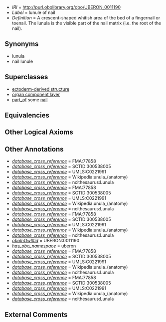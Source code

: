  * *IRI* = http://purl.obolibrary.org/obo/UBERON_0011190
 * *Label* = lunule of nail
 * *Definition* = A crescent-shaped whitish area of the bed of a fingernail or toenail. The lunula is the visible part of the nail matrix (i.e. the root of the nail).

## Synonyms

 * lunula
 * nail lunule

## Superclasses

 * [ectoderm-derived structure](../../UBERON/21/UBERON_0004121.md)
 * [organ component layer](../../UBERON/23/UBERON_0004923.md)
 * [part_of](../../BFO/50/BFO_0000050.md) some [nail](../../UBERON/05/UBERON_0001705.md)

## Equivalencies


## Other Logical Axioms


## Other Annotations

 * *[database_cross_reference](../../ef/oboInOwl#hasDbXref.md)* = FMA:77858
 * *[database_cross_reference](../../ef/oboInOwl#hasDbXref.md)* = SCTID:300538005
 * *[database_cross_reference](../../ef/oboInOwl#hasDbXref.md)* = UMLS:C0221991
 * *[database_cross_reference](../../ef/oboInOwl#hasDbXref.md)* = Wikipedia:unula_(anatomy)
 * *[database_cross_reference](../../ef/oboInOwl#hasDbXref.md)* = ncithesaurus:Lunula
 * *[database_cross_reference](../../ef/oboInOwl#hasDbXref.md)* = FMA:77858
 * *[database_cross_reference](../../ef/oboInOwl#hasDbXref.md)* = SCTID:300538005
 * *[database_cross_reference](../../ef/oboInOwl#hasDbXref.md)* = UMLS:C0221991
 * *[database_cross_reference](../../ef/oboInOwl#hasDbXref.md)* = Wikipedia:unula_(anatomy)
 * *[database_cross_reference](../../ef/oboInOwl#hasDbXref.md)* = ncithesaurus:Lunula
 * *[database_cross_reference](../../ef/oboInOwl#hasDbXref.md)* = FMA:77858
 * *[database_cross_reference](../../ef/oboInOwl#hasDbXref.md)* = SCTID:300538005
 * *[database_cross_reference](../../ef/oboInOwl#hasDbXref.md)* = UMLS:C0221991
 * *[database_cross_reference](../../ef/oboInOwl#hasDbXref.md)* = Wikipedia:unula_(anatomy)
 * *[database_cross_reference](../../ef/oboInOwl#hasDbXref.md)* = ncithesaurus:Lunula
 * *[oboInOwl#id](../../id/oboInOwl#id.md)* = UBERON:0011190
 * *[has_obo_namespace](../../ce/oboInOwl#hasOBONamespace.md)* = uberon
 * *[database_cross_reference](../../ef/oboInOwl#hasDbXref.md)* = FMA:77858
 * *[database_cross_reference](../../ef/oboInOwl#hasDbXref.md)* = SCTID:300538005
 * *[database_cross_reference](../../ef/oboInOwl#hasDbXref.md)* = UMLS:C0221991
 * *[database_cross_reference](../../ef/oboInOwl#hasDbXref.md)* = Wikipedia:unula_(anatomy)
 * *[database_cross_reference](../../ef/oboInOwl#hasDbXref.md)* = ncithesaurus:Lunula
 * *[database_cross_reference](../../ef/oboInOwl#hasDbXref.md)* = FMA:77858
 * *[database_cross_reference](../../ef/oboInOwl#hasDbXref.md)* = SCTID:300538005
 * *[database_cross_reference](../../ef/oboInOwl#hasDbXref.md)* = UMLS:C0221991
 * *[database_cross_reference](../../ef/oboInOwl#hasDbXref.md)* = Wikipedia:unula_(anatomy)
 * *[database_cross_reference](../../ef/oboInOwl#hasDbXref.md)* = ncithesaurus:Lunula

## External Comments

